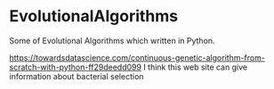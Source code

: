 # EvolutionalAlgorithms
Some of Evolutional Algorithms which written in Python.

https://towardsdatascience.com/continuous-genetic-algorithm-from-scratch-with-python-ff29deedd099
I think this web site can give information about bacterial selection
